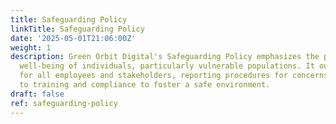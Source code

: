 ```yaml
---
title: Safeguarding Policy
linkTitle: Safeguarding Policy
date: '2025-05-01T21:06:00Z'
weight: 1
description: Green Orbit Digital's Safeguarding Policy emphasizes the protection and
  well-being of individuals, particularly vulnerable populations. It outlines responsibilities
  for all employees and stakeholders, reporting procedures for concerns, and commitment
  to training and compliance to foster a safe environment.
draft: false
ref: safeguarding-policy
---
```


